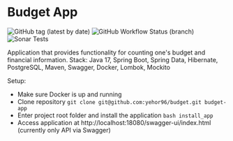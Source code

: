 # Budget App

![GitHub tag (latest by date)](https://img.shields.io/github/v/tag/yehor96/budget?label=version&style=plastic)
![GitHub Workflow Status (branch)](https://img.shields.io/github/actions/workflow/status/yehor96/budget/build.yml?branch=master&style=plastic)
![Sonar Tests](https://img.shields.io/sonar/tests/yehor96_budget/master?compact_message&server=https%3A%2F%2Fsonarcloud.io&style=plastic)

Application that provides functionality for counting one's budget and financial information.
Stack: Java 17, Spring Boot, Spring Data, Hibernate, PostgreSQL, Maven, Swagger, Docker, Lombok, Mockito

Setup:
- Make sure Docker is up and running
- Clone repository 
 `git clone git@github.com:yehor96/budget.git budget-app`
- Enter project root folder and install the application `bash install_app`
- Access application at http://localhost:18080/swagger-ui/index.html (currently only API via Swagger)